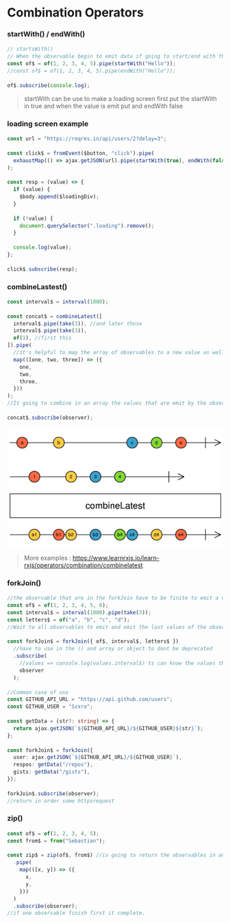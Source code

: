 # Combination Operators

### startWith() / endWith()

```ts
// startsWith()
// When the observable begin to emit data if going to start/end with the given value
const of$ = of(1, 2, 3, 4, 5).pipe(startWith("Hello"));
//const of$ = of(1, 2, 3, 4, 5).pipe(endWith("Hello"));

of$.subscribe(console.log);
```

> startWith can be use to make a loading screen first put the startWith in true and when the value is emit put and endWith false

### loading screen example

```ts
const url = "https://reqres.in/api/users/2?delay=3";

const click$ = fromEvent($button, "click").pipe(
  exhaustMap(() => ajax.getJSON(url).pipe(startWith(true), endWith(false)))
);

const resp = (value) => {
  if (value) {
    $body.append($loadingDiv);
  }

  if (!value) {
    document.querySelector(".loading").remove();
  }

  console.log(value);
};

click$.subscribe(resp);
```

### combineLastest()

```ts
const interval$ = interval(1000);

const concat$ = combineLatest([
  interval$.pipe(take(3)), //and later those
  interval$.pipe(take(3)),
  of(1), //first this
]).pipe(
  //it's helpful to map the array of observables to a new value as well
  map(([one, two, three]) => ({
    one,
    two,
    three,
  }))
);
//It going to combine in an array the values that are emit by the observables

concat$.subscribe(observer);
```

![combine_lastest](./images/combineLastest.png)

> More examples : https://www.learnrxjs.io/learn-rxjs/operators/combination/combinelatest

### forkJoin()

```ts
//the observable that are in the forkJoin have to be finite to emit a value
const of$ = of(1, 2, 3, 4, 5, 6);
const interval$ = interval(1000).pipe(take(3));
const letters$ = of("a", "b", "c", "d");
//Wait to all observables to emit and emit the last values of the observables

const forkJoin$ = forkJoin({ of$, interval$, letters$ })
  //have to use in the () and array or object to dont be deprecated
  .subscribe(
    //values => console.log(values.interval$) ts can know the values that are emit
    observer
  );

//Common case of use
const GITHUB_API_URL = "https://api.github.com/users";
const GITHUB_USER = "Szxro";

const getData = (str?: string) => {
  return ajax.getJSON(`${GITHUB_API_URL}/${GITHUB_USER}${str}`);
};

const forkJoin$ = forkJoin({
  user: ajax.getJSON(`${GITHUB_API_URL}/${GITHUB_USER}`),
  respos: getData("/repos"),
  gists: getData("/gists"),
});

forkJoin$.subscribe(observer);
//return in order some httpsrequest
```

### zip()

```ts
const of$ = of(1, 2, 3, 4, 5);
const from$ = from("Sebastian");

const zip$ = zip(of$, from$) //is going to return the observables in an array
  .pipe(
    map(([x, y]) => ({
      x,
      y,
    }))
  )
  .subscribe(observer);
//if one observable finish first it complete.
```
